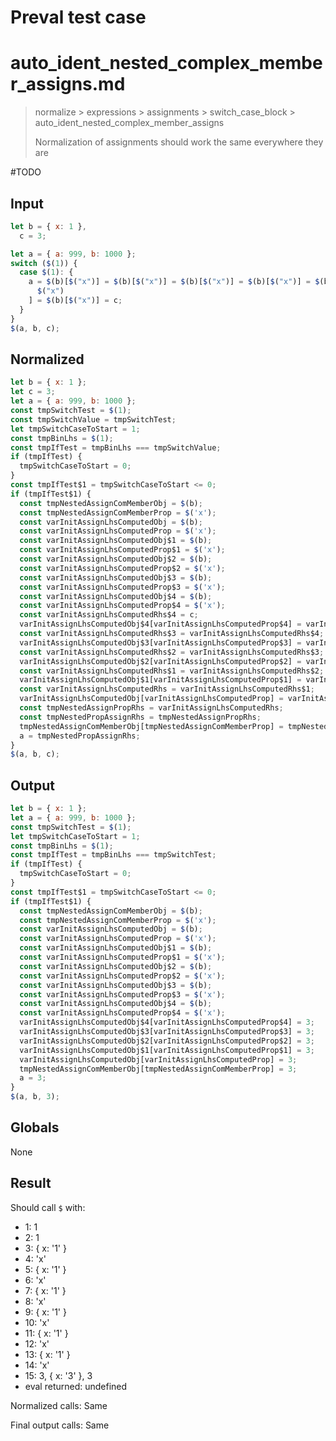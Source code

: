 # Preval test case

# auto_ident_nested_complex_member_assigns.md

> normalize > expressions > assignments > switch_case_block > auto_ident_nested_complex_member_assigns
>
> Normalization of assignments should work the same everywhere they are

#TODO

## Input

`````js filename=intro
let b = { x: 1 },
  c = 3;

let a = { a: 999, b: 1000 };
switch ($(1)) {
  case $(1): {
    a = $(b)[$("x")] = $(b)[$("x")] = $(b)[$("x")] = $(b)[$("x")] = $(b)[
      $("x")
    ] = $(b)[$("x")] = c;
  }
}
$(a, b, c);
`````

## Normalized

`````js filename=intro
let b = { x: 1 };
let c = 3;
let a = { a: 999, b: 1000 };
const tmpSwitchTest = $(1);
const tmpSwitchValue = tmpSwitchTest;
let tmpSwitchCaseToStart = 1;
const tmpBinLhs = $(1);
const tmpIfTest = tmpBinLhs === tmpSwitchValue;
if (tmpIfTest) {
  tmpSwitchCaseToStart = 0;
}
const tmpIfTest$1 = tmpSwitchCaseToStart <= 0;
if (tmpIfTest$1) {
  const tmpNestedAssignComMemberObj = $(b);
  const tmpNestedAssignComMemberProp = $('x');
  const varInitAssignLhsComputedObj = $(b);
  const varInitAssignLhsComputedProp = $('x');
  const varInitAssignLhsComputedObj$1 = $(b);
  const varInitAssignLhsComputedProp$1 = $('x');
  const varInitAssignLhsComputedObj$2 = $(b);
  const varInitAssignLhsComputedProp$2 = $('x');
  const varInitAssignLhsComputedObj$3 = $(b);
  const varInitAssignLhsComputedProp$3 = $('x');
  const varInitAssignLhsComputedObj$4 = $(b);
  const varInitAssignLhsComputedProp$4 = $('x');
  const varInitAssignLhsComputedRhs$4 = c;
  varInitAssignLhsComputedObj$4[varInitAssignLhsComputedProp$4] = varInitAssignLhsComputedRhs$4;
  const varInitAssignLhsComputedRhs$3 = varInitAssignLhsComputedRhs$4;
  varInitAssignLhsComputedObj$3[varInitAssignLhsComputedProp$3] = varInitAssignLhsComputedRhs$3;
  const varInitAssignLhsComputedRhs$2 = varInitAssignLhsComputedRhs$3;
  varInitAssignLhsComputedObj$2[varInitAssignLhsComputedProp$2] = varInitAssignLhsComputedRhs$2;
  const varInitAssignLhsComputedRhs$1 = varInitAssignLhsComputedRhs$2;
  varInitAssignLhsComputedObj$1[varInitAssignLhsComputedProp$1] = varInitAssignLhsComputedRhs$1;
  const varInitAssignLhsComputedRhs = varInitAssignLhsComputedRhs$1;
  varInitAssignLhsComputedObj[varInitAssignLhsComputedProp] = varInitAssignLhsComputedRhs;
  const tmpNestedAssignPropRhs = varInitAssignLhsComputedRhs;
  const tmpNestedPropAssignRhs = tmpNestedAssignPropRhs;
  tmpNestedAssignComMemberObj[tmpNestedAssignComMemberProp] = tmpNestedPropAssignRhs;
  a = tmpNestedPropAssignRhs;
}
$(a, b, c);
`````

## Output

`````js filename=intro
let b = { x: 1 };
let a = { a: 999, b: 1000 };
const tmpSwitchTest = $(1);
let tmpSwitchCaseToStart = 1;
const tmpBinLhs = $(1);
const tmpIfTest = tmpBinLhs === tmpSwitchTest;
if (tmpIfTest) {
  tmpSwitchCaseToStart = 0;
}
const tmpIfTest$1 = tmpSwitchCaseToStart <= 0;
if (tmpIfTest$1) {
  const tmpNestedAssignComMemberObj = $(b);
  const tmpNestedAssignComMemberProp = $('x');
  const varInitAssignLhsComputedObj = $(b);
  const varInitAssignLhsComputedProp = $('x');
  const varInitAssignLhsComputedObj$1 = $(b);
  const varInitAssignLhsComputedProp$1 = $('x');
  const varInitAssignLhsComputedObj$2 = $(b);
  const varInitAssignLhsComputedProp$2 = $('x');
  const varInitAssignLhsComputedObj$3 = $(b);
  const varInitAssignLhsComputedProp$3 = $('x');
  const varInitAssignLhsComputedObj$4 = $(b);
  const varInitAssignLhsComputedProp$4 = $('x');
  varInitAssignLhsComputedObj$4[varInitAssignLhsComputedProp$4] = 3;
  varInitAssignLhsComputedObj$3[varInitAssignLhsComputedProp$3] = 3;
  varInitAssignLhsComputedObj$2[varInitAssignLhsComputedProp$2] = 3;
  varInitAssignLhsComputedObj$1[varInitAssignLhsComputedProp$1] = 3;
  varInitAssignLhsComputedObj[varInitAssignLhsComputedProp] = 3;
  tmpNestedAssignComMemberObj[tmpNestedAssignComMemberProp] = 3;
  a = 3;
}
$(a, b, 3);
`````

## Globals

None

## Result

Should call `$` with:
 - 1: 1
 - 2: 1
 - 3: { x: '1' }
 - 4: 'x'
 - 5: { x: '1' }
 - 6: 'x'
 - 7: { x: '1' }
 - 8: 'x'
 - 9: { x: '1' }
 - 10: 'x'
 - 11: { x: '1' }
 - 12: 'x'
 - 13: { x: '1' }
 - 14: 'x'
 - 15: 3, { x: '3' }, 3
 - eval returned: undefined

Normalized calls: Same

Final output calls: Same
